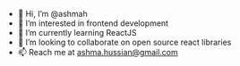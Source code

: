 - 👋 Hi, I’m @ashmah
- 👀 I’m interested in frontend development
- 🌱 I’m currently learning ReactJS
- 💞️ I’m looking to collaborate on open source react libraries
- 📫 Reach me at ashma.hussian@gmail.com

<!---
ashmah/ashmah is a ✨ special ✨ repository because its `README.md` (this file) appears on your GitHub profile.
You can click the Preview link to take a look at your changes.
--->
